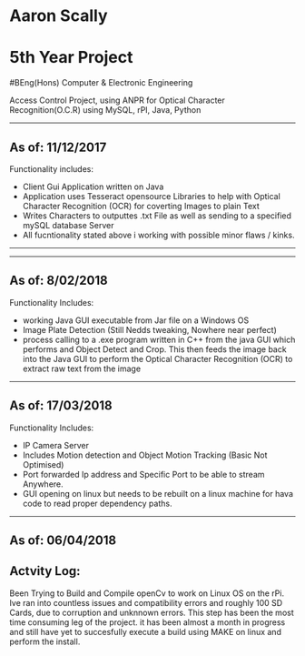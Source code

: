 # Aaron Scally
# 5th Year Project
#BEng(Hons) Computer & Electronic Engineering

Access Control Project, using ANPR for Optical Character Recognition(O.C.R)  using MySQL, rPI, Java, Python

-------------------------------------------------------------------------------------------------------------------
As of: 11/12/2017
-------------------------------------------------------------------------------------------------------------------
Functionality includes:
  - Client Gui Application written on Java
  - Application uses Tesseract opensource Libraries to help with Optical Character Recognition (OCR) for coverting Images to plain Text
  - Writes Characters to outputtes .txt File as well as sending to a specified mySQL database Server
  - All fucntionality stated above i working with possible minor flaws / kinks.
-------------------------------------------------------------------------------------------------------------------
-------------------------------------------------------------------------------------------------------------------
As of: 8/02/2018
-------------------------------------------------------------------------------------------------------------------
Functionality Includes:
  - working Java GUI executable from Jar file on a Windows OS
  - Image Plate Detection (Still Nedds tweaking, Nowhere near perfect)
  - process calling to a .exe program written in C++ from the java GUI which performs and Object Detect and Crop.
    This then feeds the image back into the Java GUI to perform the Optical Character Recognition (OCR) to extract raw text from the     image
-------------------------------------------------------------------------------------------------------------------
As of: 17/03/2018
-------------------------------------------------------------------------------------------------------------------
Functionality Includes:
  - IP Camera Server 
  - Includes Motion detection and Object Motion Tracking (Basic Not Optimised)
  - Port forwarded Ip address and Specific Port to be able to stream Anywhere.
  - GUI opening on linux but needs to be rebuilt on a linux machine for hava code to read proper dependency paths.
-------------------------------------------------------------------------------------------------------------------
As of: 06/04/2018
-------------------------------------------------------------------------------------------------------------------
  Actvity Log:
-------------------------------------------------------
Been Trying to Build and Compile openCv to work on Linux OS on the rPi. Ive ran into countless issues and compatibility errors and    roughly 100 SD Cards, due to corruption and unknnown errors. This step has been the most time consuming leg of the project. it has been almost a month in progress and still have yet to succesfully execute a build using MAKE on linux and perform the install. 
   
